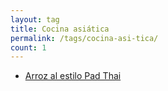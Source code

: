 ```yaml
---
layout: tag
title: Cocina asiática
permalink: /tags/cocina-asi-tica/
count: 1
---
```


- [Arroz al estilo Pad Thai](https://fblupi.github.io/lacocinadelupi/2021/02/27/arroz-al-estilo-pad-thai/)
